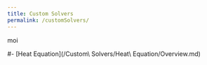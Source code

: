 ```yaml
---
title: Custom Solvers
permalink: /customSolvers/
---
```


moi

#- [Heat Equation](/Custom\ Solvers/Heat\ Equation/Overview.md)
